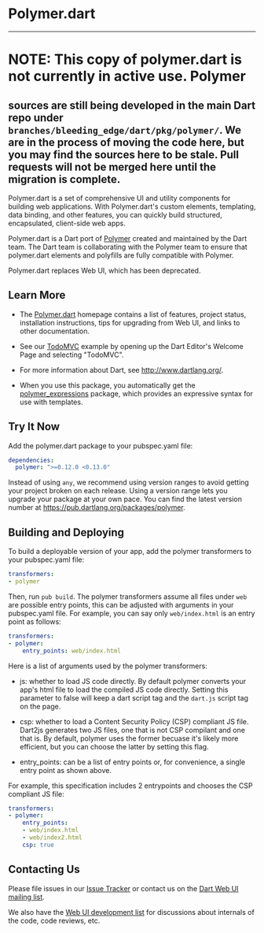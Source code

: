 Polymer.dart
============

----
# NOTE: This copy of polymer.dart is not currently in active use. Polymer
sources are still being developed in the main Dart repo under
`branches/bleeding_edge/dart/pkg/polymer/`. We are in the process of moving the
code here, but you may find the sources here to be stale. Pull requests will not
be merged here until the migration is complete. 
----

Polymer.dart is a set of comprehensive UI and utility components
for building web applications.
With Polymer.dart's custom elements, templating, data binding,
and other features,
you can quickly build structured, encapsulated, client-side web apps.

Polymer.dart is a Dart port of
[Polymer][polymer] created and maintained by the Dart team.
The Dart team is collaborating with the Polymer team to ensure that polymer.dart
elements and polyfills are fully compatible with Polymer.

Polymer.dart replaces Web UI, which has been deprecated.


Learn More
----------

* The [Polymer.dart][home_page] homepage
contains a list of features, project status,
installation instructions, tips for upgrading from Web UI,
and links to other documentation.

* See our [TodoMVC][] example by opening up the Dart Editor's Welcome Page and
selecting "TodoMVC".

* For more information about Dart, see <http://www.dartlang.org/>.

* When you use this package,
you automatically get the
[polymer_expressions][] package,
which provides an expressive syntax for use with templates.


Try It Now
-----------
Add the polymer.dart package to your pubspec.yaml file:

```yaml
dependencies:
  polymer: ">=0.12.0 <0.13.0"
```

Instead of using `any`, we recommend using version ranges to avoid getting your
project broken on each release. Using a version range lets you upgrade your
package at your own pace. You can find the latest version number at
<https://pub.dartlang.org/packages/polymer>.


Building and Deploying
----------------------

To build a deployable version of your app, add the polymer transformers to your
pubspec.yaml file:

```yaml
transformers:
- polymer
```

Then, run `pub build`.  The polymer transformers assume all files under `web`
are possible entry points, this can be adjusted with arguments in your
pubspec.yaml file. For example, you can say only `web/index.html` is an entry
point as follows:

```yaml
transformers:
- polymer:
    entry_points: web/index.html
```

Here is a list of arguments used by the polymer transformers:
* js: whether to load JS code directly. By default polymer converts your app's
  html file to load the compiled JS code directly. Setting this parameter to
  false will keep a dart script tag and the `dart.js` script tag on the page.

* csp: whether to load a Content Security Policy (CSP) compliant JS file.
  Dart2js generates two JS files, one that is not CSP compilant and one that is.
  By default, polymer uses the former becuase it's likely more efficient, but
  you can choose the latter by setting this flag.

* entry_points: can be a list of entry points or, for convenience, a single
  entry point as shown above.

For example, this specification includes 2 entrypoints and chooses the CSP
compliant JS file:

```yaml
transformers:
- polymer:
    entry_points:
    - web/index.html
    - web/index2.html
    csp: true
```


Contacting Us
-------------

Please file issues in our [Issue Tracker][issues] or contact us on the
[Dart Web UI mailing list][mailinglist].

We also have the [Web UI development list][devlist] for discussions about
internals of the code, code reviews, etc.

[wc]: http://dvcs.w3.org/hg/webcomponents/raw-file/tip/explainer/index.html
[pub]: http://www.dartlang.org/docs/pub-package-manager/
[cs]: http://www.chromium.org/developers/testing/webkit-layout-tests
[cs_lucid]: http://gsdview.appspot.com/dartium-archive/continuous/drt-lucid64.zip
[cs_mac]: http://gsdview.appspot.com/dartium-archive/continuous/drt-mac.zip
[cs_win]: http://gsdview.appspot.com/dartium-archive/continuous/drt-win.zip
[dartium_src]: http://code.google.com/p/dart/wiki/BuildingDartium
[TodoMVC]: http://todomvc.com/
[issues]: http://dartbug.com/new
[mailinglist]: https://groups.google.com/a/dartlang.org/forum/?fromgroups#!forum/web-ui
[devlist]: https://groups.google.com/a/dartlang.org/forum/?fromgroups#!forum/web-ui-dev
[overview]: http://www.dartlang.org/articles/dart-web-components/
[tools]: https://www.dartlang.org/articles/dart-web-components/tools.html
[spec]: https://www.dartlang.org/articles/dart-web-components/spec.html
[features]: https://www.dartlang.org/articles/dart-web-components/summary.html
[home_page]: https://www.dartlang.org/polymer-dart/
[polymer_expressions]: http://pub.dartlang.org/packages/polymer_expressions/
[polymer]: http://www.polymer-project.org/

